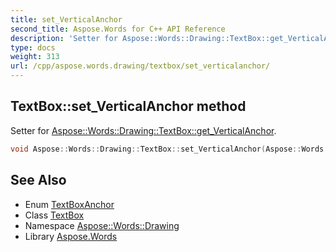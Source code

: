 ```yaml
---
title: set_VerticalAnchor
second_title: Aspose.Words for C++ API Reference
description: 'Setter for Aspose::Words::Drawing::TextBox::get_VerticalAnchor.'
type: docs
weight: 313
url: /cpp/aspose.words.drawing/textbox/set_verticalanchor/
---
```

## TextBox::set_VerticalAnchor method


Setter for [Aspose::Words::Drawing::TextBox::get_VerticalAnchor](../get_verticalanchor/).

```cpp
void Aspose::Words::Drawing::TextBox::set_VerticalAnchor(Aspose::Words::Drawing::TextBoxAnchor value)
```

## See Also

* Enum [TextBoxAnchor](../../textboxanchor/)
* Class [TextBox](../)
* Namespace [Aspose::Words::Drawing](../../)
* Library [Aspose.Words](../../../)
